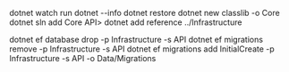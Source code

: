 dotnet watch run
dotnet --info
dotnet restore
dotnet new classlib -o Core
dotnet sln add Core
API> dotnet add reference ../Infrastructure


dotnet ef database drop -p Infrastructure -s API
dotnet ef migrations remove -p Infrastructure -s API
dotnet ef migrations add InitialCreate -p Infrastructure -s API -o Data/Migrations